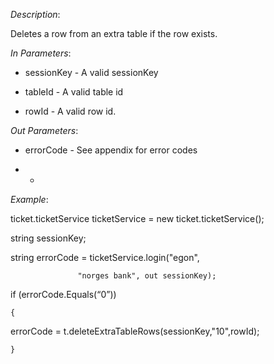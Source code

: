 <properties date="2016-06-24"
SortOrder="146"
/>

*Description*:

Deletes a row from an extra table if the row exists.

                  

*In Parameters*:

* sessionKey            - A valid sessionKey

* tableId       - A valid table id

* rowId        - A valid row id.

*Out Parameters*:

* errorCode  - See appendix for error codes

* *

*Example*:

ticket.ticketService ticketService = new ticket.ticketService();

 

string sessionKey;

string errorCode = ticketService.login("egon",

                   "norges bank", out sessionKey);

 

if (errorCode.Equals(“0”))

    {

  errorCode = t.deleteExtraTableRows(sessionKey,"10",rowId);

    }
